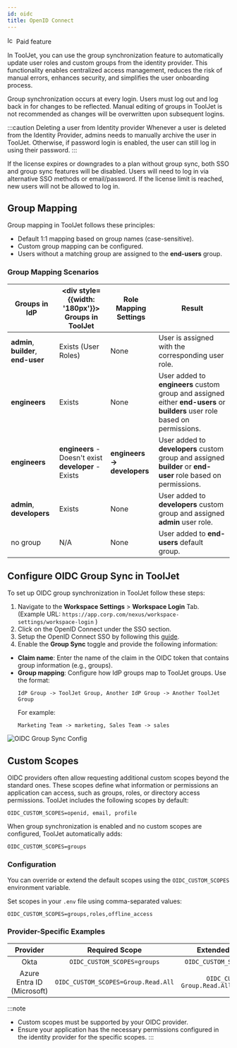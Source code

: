```yaml
---
id: oidc
title: OpenID Connect
---
```


<div className="badge badge--primary heading-badge">   
  <img 
    src="/img/badge-icons/premium.svg" 
    alt="Icon" 
    width="16" 
    height="16" 
  />
 <span>Paid feature</span>
</div>

In ToolJet, you can use the group synchronization feature to automatically update user roles and custom groups from the identity provider. This functionality enables centralized access management, reduces the risk of manual errors, enhances security, and simplifies the user onboarding process. 

Group synchronization occurs at every login. Users must log out and log back in for changes to be reflected. Manual editing of groups in ToolJet is not recommended as changes will be overwritten upon subsequent logins.

:::caution Deleting a user from Identity provider
Whenever a user is deleted from the Identity Provider, admins needs to manually archive the user in ToolJet. Otherwise, if password login is enabled, the user can still log in using their password.
:::

If the license expires or downgrades to a plan without group sync, both SSO and group sync features will be disabled. Users will need to log in via alternative SSO methods or email/password. If the license limit is reached, new users will not be allowed to log in.

## Group Mapping

Group mapping in ToolJet follows these principles:

- Default 1:1 mapping based on group names (case-sensitive).
- Custom group mapping can be configured.
- Users without a matching group are assigned to the **end-users** group.

### Group Mapping Scenarios

| Groups in IdP | <div style={{width: '180px'}}> Groups in ToolJet </div> | Role Mapping Settings | Result |
|---------------|-------------------|------------------------|--------|
| **admin**, **builder**, **end-user** | Exists (User Roles) | None | User is assigned with the corresponding user role. |
| **engineers** | Exists | None | User added to **engineers** custom group and assigned either **end-users** or **builders** user role based on permissions. |
| **engineers** | **engineers** - Doesn't exist <br/> **developer** - Exists | **engineers → developers** | User added to **developers** custom group and assigned **builder** or **end-user** role based on permissions. |
| **admin**, **developers** | Exists | None | User added to **developers** custom group and assigned **admin** user role. |
| no group | N/A | None | User added to **end-users** default group. |

## Configure OIDC Group Sync in ToolJet

To set up OIDC group synchronization in ToolJet follow these steps:

1. Navigate to the **Workspace Settings** > **Workspace Login** Tab. <br/>
   (Example URL: `https://app.corp.com/nexus/workspace-settings/workspace-login` )
2. Click on the OpenID Connect under the SSO section.
3. Setup the OpenID Connect SSO by following this [guide](/docs/user-management/sso/oidc/setup).
4. Enable the **Group Sync** toggle and provide the following information:

  - **Claim name**: Enter the name of the claim in the OIDC token that contains group information (e.g., groups).
  - **Group mapping**: Configure how IdP groups map to ToolJet groups. Use the format:
    ```
    IdP Group -> ToolJet Group, Another IdP Group -> Another ToolJet Group
    ```
    For example:
    ```
    Marketing Team -> marketing, Sales Team -> sales
    ```

   <img className="screenshot-full img-full" src="/img/user-management/group-sync/oidc/mapping.png" alt="OIDC Group Sync Config" />

## Custom Scopes

OIDC providers often allow requesting additional custom scopes beyond the standard ones. These scopes define what information or permissions an application can access, such as groups, roles, or directory access permissions. 
ToolJet includes the following scopes by default:
```
OIDC_CUSTOM_SCOPES=openid, email, profile
```
When group synchronization is enabled and no custom scopes are configured, ToolJet automatically adds:
```
OIDC_CUSTOM_SCOPES=groups
```

### Configuration

You can override or extend the default scopes using the `OIDC_CUSTOM_SCOPES` environment variable.

Set scopes in your `.env` file using comma-separated values:
```
OIDC_CUSTOM_SCOPES=groups,roles,offline_access
```

### Provider-Specific Examples

| **Provider** | **Required Scope** | **Extended Scope Example** |
|:------------:|:------------------:|:--------------------------:|
| Okta | `OIDC_CUSTOM_SCOPES=groups` | `OIDC_CUSTOM_SCOPES=groups,roles` |
| Azure Entra ID (Microsoft) | `OIDC_CUSTOM_SCOPES=Group.Read.All` | `OIDC_CUSTOM_SCOPES= Group.Read.All,Directory.Read.All` |

:::note
- Custom scopes must be supported by your OIDC provider.
- Ensure your application has the necessary permissions configured in the identity provider for the specific scopes.
:::